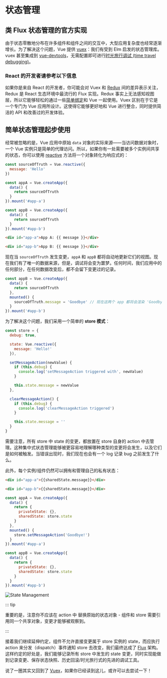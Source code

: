# 状态管理

## 类 Flux 状态管理的官方实现

由于状态零散地分布在许多组件和组件之间的交互中，大型应用复杂度也经常逐渐增长。为了解决这个问题，Vue 提供 [vuex](https://github.com/vuejs/vuex)：我们有受到 Elm 启发的状态管理库。vuex 甚至集成到 [vue-devtools](https://github.com/vuejs/vue-devtools)，无需配置即可进行[时光旅行调试 (time travel debugging)](https://raw.githubusercontent.com/vuejs/vue-devtools/master/media/demo.gif)。

### React 的开发者请参考以下信息

如果你是来自 React 的开发者，你可能会对 Vuex 和 [Redux](https://github.com/reactjs/redux) 间的差异表示关注，Redux 是 React 生态环境中最流行的 Flux 实现。Redux 事实上无法感知视图层，所以它能够轻松的通过一些[简单绑定](https://classic.yarnpkg.com/en/packages?q=redux%20vue&p=1)和 Vue 一起使用。Vuex 区别在于它是一个专门为 Vue 应用所设计。这使得它能够更好地和 Vue 进行整合，同时提供简洁的 API 和改善过的开发体验。

## 简单状态管理起步使用

经常被忽略的是，Vue 应用中原始 `data` 对象的实际来源——当访问数据对象时，一个 Vue 实例只是简单的代理访问。所以，如果你有一处需要被多个实例间共享的状态，你可以使用 [reactive](/guide/reactivity-fundamentals.html#declaring-reactive-state) 方法将一个对象转化为响应式的：

```js
const sourceOfTruth = Vue.reactive({
  message: 'Hello'
})

const appA = Vue.createApp({
  data() {
    return sourceOfTruth
  }
}).mount('#app-a')

const appB = Vue.createApp({
  data() {
    return sourceOfTruth
  }
}).mount('#app-b')
```

```html
<div id="app-a">App A: {{ message }}</div>

<div id="app-b">App B: {{ message }}</div>
```

现在当 `sourceOfTruth` 发生变更，`appA` 和 `appB` 都将自动地更新它们的视图。现在我们有了唯一的数据来源，但是，调试将会变为噩梦。任何时间，我们应用中的任何部分，在任何数据改变后，都不会留下变更过的记录。

```js
const appB = Vue.createApp({
  data() {
    return sourceOfTruth
  },
  mounted() {
    sourceOfTruth.message = 'Goodbye' // 现在这两个 app 都将会渲染 'Goodbye' 这条信息
  }
}).mount('#app-b')
```

为了解决这个问题，我们采用一个简单的 **store 模式**：

```js
const store = {
  debug: true,

  state: Vue.reactive({
    message: 'Hello!'
  }),

  setMessageAction(newValue) {
    if (this.debug) {
      console.log('setMessageAction triggered with', newValue)
    }

    this.state.message = newValue
  },

  clearMessageAction() {
    if (this.debug) {
      console.log('clearMessageAction triggered')
    }

    this.state.message = ''
  }
}
```

需要注意，所有 store 中 state 的变更，都放置在 store 自身的 action 中去管理。这种集中式状态管理能够被更容易地理解哪种类型的变更将会发生，以及它们是如何被触发。当错误出现时，我们现在也会有一个 log 记录 bug 之前发生了什么。

此外，每个实例/组件仍然可以拥有和管理自己的私有状态：

```html
<div id="app-a">{{sharedState.message}}</div>

<div id="app-b">{{sharedState.message}}</div>
```

```js
const appA = Vue.createApp({
  data() {
    return {
      privateState: {},
      sharedState: store.state
    }
  },
  mounted() {
    store.setMessageAction('Goodbye!')
  }
}).mount('#app-a')

const appB = Vue.createApp({
  data() {
    return {
      privateState: {},
      sharedState: store.state
    }
  }
}).mount('#app-b')
```

![State Management](/images/state.png)

::: tip

重要的是，注意你不应该在 action 中 替换原始的状态对象 - 组件和 store 需要引用同一个共享对象，变更才能够被观察到。

:::

接着我们继续延伸约定，组件不允许直接变更属于 store 实例的 state，而应执行 action 来分发（dispatch）事件通知 store 去改变，我们最终达成了 [Flux](https://facebook.github.io/flux/) 架构。这样约定的好处是，我们能够记录所有 store 中发生的 state 变更，同时实现能做到记录变更、保存状态快照、历史回滚/时光旅行式的先进的调试工具。

说了一圈其实又回到了 [Vuex](https://github.com/vuejs/vuex)，如果你已经读到这儿，或许可以去尝试一下！
